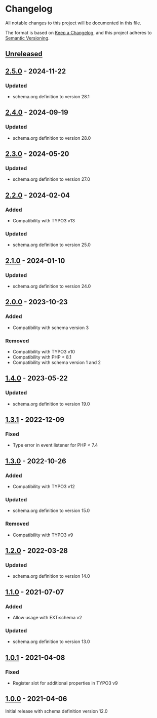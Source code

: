 # Changelog
All notable changes to this project will be documented in this file.

The format is based on [Keep a Changelog](https://keepachangelog.com/en/1.0.0/),
and this project adheres to [Semantic Versioning](https://semver.org/spec/v2.0.0.html).

## [Unreleased]

## [2.5.0] - 2024-11-22

### Updated
- schema.org definition to version 28.1

## [2.4.0] - 2024-09-19

### Updated
- schema.org definition to version 28.0

## [2.3.0] - 2024-05-20

### Updated
- schema.org definition to version 27.0

## [2.2.0] - 2024-02-04

### Added
- Compatibility with TYPO3 v13

### Updated
- schema.org definition to version 25.0

## [2.1.0] - 2024-01-10

### Updated
- schema.org definition to version 24.0

## [2.0.0] - 2023-10-23

### Added
- Compatibility with schema version 3

### Removed
- Compatibility with TYPO3 v10
- Compatibility with PHP < 8.1
- Compatibility with schema version 1 and 2

## [1.4.0] - 2023-05-22

### Updated
- schema.org definition to version 19.0

## [1.3.1] - 2022-12-09

### Fixed
- Type error in event listener for PHP < 7.4

## [1.3.0] - 2022-10-26

### Added
- Compatibility with TYPO3 v12

### Updated
- schema.org definition to version 15.0

### Removed
- Compatibility with TYPO3 v9

## [1.2.0] - 2022-03-28

### Updated
- schema.org definition to version 14.0

## [1.1.0] - 2021-07-07

### Added
- Allow usage with EXT:schema v2

### Updated
- schema.org definition to version 13.0

## [1.0.1] - 2021-04-08

### Fixed
- Register slot for additional properties in TYPO3 v9

## [1.0.0] - 2021-04-06

Initial release with schema definition version 12.0


[Unreleased]: https://github.com/brotkrueml/schema-health/compare/v2.5.0...HEAD
[2.5.0]: https://github.com/brotkrueml/schema-health/compare/v2.4.0...v2.5.0
[2.4.0]: https://github.com/brotkrueml/schema-health/compare/v2.3.0...v2.4.0
[2.3.0]: https://github.com/brotkrueml/schema-health/compare/v2.2.0...v2.3.0
[2.2.0]: https://github.com/brotkrueml/schema-health/compare/v2.1.0...v2.2.0
[2.1.0]: https://github.com/brotkrueml/schema-health/compare/v2.0.0...v2.1.0
[2.0.0]: https://github.com/brotkrueml/schema-health/compare/v1.4.0...v2.0.0
[1.4.0]: https://github.com/brotkrueml/schema-health/compare/v1.3.1...v1.4.0
[1.3.1]: https://github.com/brotkrueml/schema-health/compare/v1.3.0...v1.3.1
[1.3.0]: https://github.com/brotkrueml/schema-health/compare/v1.2.0...v1.3.0
[1.2.0]: https://github.com/brotkrueml/schema-health/compare/v1.1.0...v1.2.0
[1.1.0]: https://github.com/brotkrueml/schema-health/compare/v1.0.1...v1.1.0
[1.0.1]: https://github.com/brotkrueml/schema-health/compare/v1.0.0...v1.0.1
[1.0.0]: https://github.com/brotkrueml/schema-health/releases/tag/v1.0.0
